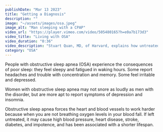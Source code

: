 ```yaml
---
publishDate: "Mar 13 2023"
title: "Getting a Diagnosis"
description: ""
image: "~/assets/images/osa.jpeg"
image_alt: "Man sleeping with a CPAP"
video_url: "https://player.vimeo.com/video/505480165?h=e0a7b173d3"
video_title: "Living with OSA"
video_duration: "0:36"
video_description: "Stuart Quan, MD, of Harvard, explains how untreated obstructive sleep apnea may lead to serious medical disorders."
category: "OSA"
---
```

People with obstructive sleep apnea (OSA) experience the consequences of poor sleep: they feel sleepy and fatigued in waking hours. Some report headaches and trouble with concentration and memory. Some feel irritable and depressed.

Women with obstructive sleep apnea may not snore as loudly as men with the disorder, but are more apt to report symptoms of depression and insomnia.

Obstructive sleep apnea forces the heart and blood vessels to work harder because when you are not breathing oxygen levels in your blood fall. If left untreated, it may cause high blood pressure, heart disease, stroke, diabetes, and impotence, and has been associated with a shorter lifespan.
